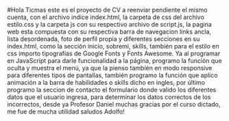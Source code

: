 #Hola Ticmas
este es el proyecto de CV a reenviar pendiente el mismo cuenta, con el archivo indice index.html, la carpeta de css del archivo estilo.css y la carpeta js con su respectivo archivo de script.js, la pagina web esta compuesta con su respectiva barra de navegacion links ancla, lista desordenada, foto de perfil propia y diferentes secciones en su index.html, como la sección inicio, sobremi, skills,  también para el estilo en css importo tipografías de Google Fonts y Fonts Awesome.
Ya al programar en JavaScript para darle funcionalidad a la página, programo la función que oculta y muestra el menú, ya que la pienso también en modo responsive para diferentes tipos de pantallas, también programo la función que aplico animación a la barra de habilidades o skills dicho en ingles, por último programo la seccion de contacto el formulario donde valido los diferentes datos que el usuario ingresa, para determinar los datos correctos de los incorrectos, desde ya Profesor Daniel muchas gracias por el curso dictado, me fue de mucha utilidad saludos Adolfo!
